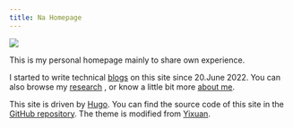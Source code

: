 ```yaml
---
title: Na Homepage
---
```


<img src="/images/gravatar.png" class="align-right"/>

This is my personal homepage mainly to share own experience.

I started to write technical [blogs](/blogs/) on this site since 20.June 2022.
You can also browse my [research](/research/) , or know a little bit more [about me](/about/).

This site is driven by [Hugo](https://gohugo.io/). You can find the source code of this site in the [GitHub repository](https://github.com/yixuan/hugo-blog-en). The theme is modified from [Yixuan](https://github.com/yixuan/hugo-blog-en).


